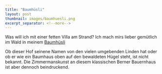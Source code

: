 ```yaml
---
title: "Baumhüsli"
layout: post
thumbnail: images/baumhuesli.png
excerpt_separator: <!--more-->
---
```


Was will ich mit einer fetten Villa am Strand? Ich mach mirs lieber gemütlich im Wald in meinem [Baumhüsli](https://s.geo.admin.ch/vwohros3ber6)

Ob dieser Hof seinene Namen von den vielen umgebenden Linden hat oder ob er wie ein Baumhaus oben auf den bewaldeten Hügel steht, ist nicht bekannt. Die Zimmermanskunst an diesem klassischen Berner Bauernhaus ist aber dennoch beindruckend. 
<!--more-->
